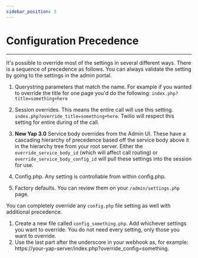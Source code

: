 ```yaml
---
sidebar_position: 3
---
```


# Configuration Precedence

---

It's possible to override most of the settings in several different ways.  There is a sequence of precedence as follows.  You can always validate the setting by going to the settings in the admin portal.

1) Querystring parameters that match the name.  For example if you wanted to override the title for one page you'd do the following: `index.php?title=something+here`

2) Session overrides.  This means the entire call will use this setting.  `index.php?override_title=something+here`.  Twilio will respect this setting for entire during of the call.

3) **New Yap 3.0**  Service body overrides from the Admin UI.  These have a cascading hierarchy of precedence based off the service body above it in the hierarchy tree from your root server.  Either the `override_service_body_id` (which will affect call routing) or `override_service_body_config_id` will pull these settings into the session for use.

4) Config.php.  Any setting is controllable from within config.php.

5) Factory defaults.  You can review them on your `/admin/settings.php` page.

You can completely override any `config.php` file setting as well with additional precedence.

1) Create a new file called `config_something.php`.  Add whichever settings you want to override.  You do not need every setting, only those you want to override.
2) Use the last part after the underscore in your webhook as, for example: https://your-yap-server/index.php?override_config=something.
